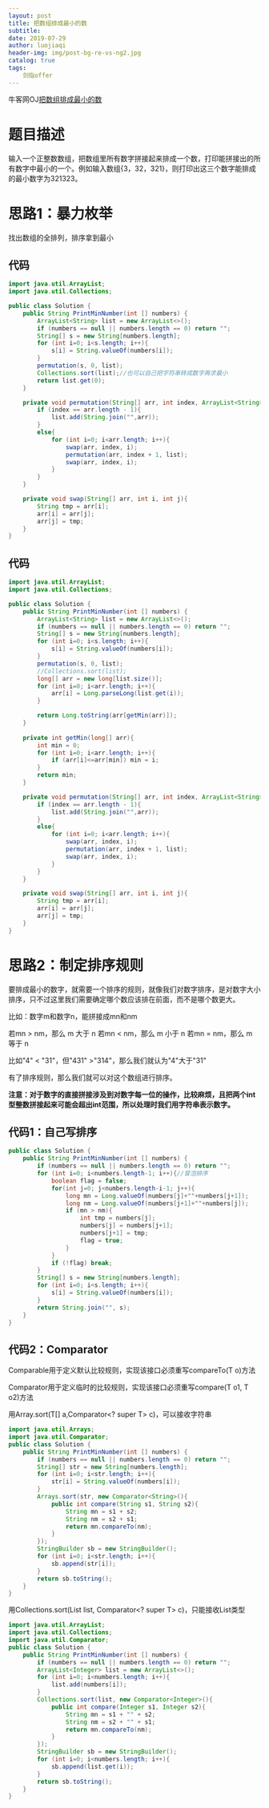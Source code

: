 ```yaml
---
layout: post                          
title: 把数组排成最小的数                             
subtitle:                             
date: 2019-07-29                      
author: luojiaqi                      
header-img: img/post-bg-re-vs-ng2.jpg 
catalog: true                         
tags:                                 
    剑指offer          
---
```

牛客网OJ[把数组排成最小的数](<https://www.nowcoder.com/practice/8fecd3f8ba334add803bf2a06af1b993?tpId=13&tqId=11185&tPage=2&rp=2&ru=%2Fta%2Fcoding-interviews&qru=%2Fta%2Fcoding-interviews%2Fquestion-ranking>)

# 题目描述

输入一个正整数数组，把数组里所有数字拼接起来排成一个数，打印能拼接出的所有数字中最小的一个。例如输入数组{3，32，321}，则打印出这三个数字能排成的最小数字为321323。

# 思路1：暴力枚举

找出数组的全排列，排序拿到最小

## 代码

```java
import java.util.ArrayList;
import java.util.Collections;

public class Solution {
    public String PrintMinNumber(int [] numbers) {
        ArrayList<String> list = new ArrayList<>();
        if (numbers == null || numbers.length == 0) return "";
        String[] s = new String[numbers.length];
        for (int i=0; i<s.length; i++){
            s[i] = String.valueOf(numbers[i]);
        }
        permutation(s, 0, list);
        Collections.sort(list);//也可以自己把字符串转成数字再求最小
        return list.get(0);
    }

    private void permutation(String[] arr, int index, ArrayList<String> list){
        if (index == arr.length - 1){
            list.add(String.join("",arr));
        }
        else{
            for (int i=0; i<arr.length; i++){
                swap(arr, index, i);
                permutation(arr, index + 1, list);
                swap(arr, index, i);
            }
        }
    }

    private void swap(String[] arr, int i, int j){
        String tmp = arr[i];
        arr[i] = arr[j];
        arr[j] = tmp;
    }
}
```

## 代码

```java
import java.util.ArrayList;
import java.util.Collections;

public class Solution {
    public String PrintMinNumber(int [] numbers) {
        ArrayList<String> list = new ArrayList<>();
        if (numbers == null || numbers.length == 0) return "";
        String[] s = new String[numbers.length];
        for (int i=0; i<s.length; i++){
            s[i] = String.valueOf(numbers[i]);
        }
        permutation(s, 0, list);
        //Collections.sort(list);
        long[] arr = new long[list.size()];
        for (int i=0; i<arr.length; i++){
            arr[i] = Long.parseLong(list.get(i));
        }

        return Long.toString(arr[getMin(arr)]);
    }
    
    private int getMin(long[] arr){
        int min = 0;
        for (int i=0; i<arr.length; i++){
            if (arr[i]<=arr[min]) min = i;
        }
        return min;
    }

    private void permutation(String[] arr, int index, ArrayList<String> list){
        if (index == arr.length - 1){
            list.add(String.join("",arr));
        }
        else{
            for (int i=0; i<arr.length; i++){
                swap(arr, index, i);
                permutation(arr, index + 1, list);
                swap(arr, index, i);
            }
        }
    }

    private void swap(String[] arr, int i, int j){
        String tmp = arr[i];
        arr[i] = arr[j];
        arr[j] = tmp;
    }
}
```

# 思路2：制定排序规则

要排成最小的数字，就需要一个排序的规则，就像我们对数字排序，是对数字大小排序，只不过这里我们需要确定哪个数应该排在前面，而不是哪个数更大。

比如：数字m和数字n，能拼接成mn和nm

若mn > nm，那么 m 大于 n
若mn < nm，那么 m 小于 n
若mn = nm，那么 m 等于 n

比如"4" < "31"，但"431" >"314"，那么我们就认为"4"大于"31"

有了排序规则，那么我们就可以对这个数组进行排序。

**注意：对于数字的直接拼接涉及到对数字每一位的操作，比较麻烦，且把两个int型整数拼接起来可能会超出int范围，所以处理时我们用字符串表示数字。**

## 代码1：自己写排序

```java
public class Solution {
    public String PrintMinNumber(int [] numbers) {
        if (numbers == null || numbers.length == 0) return "";
        for (int i=0; i<numbers.length-1; i++){//冒泡排序
            boolean flag = false;
            for(int j=0; j<numbers.length-i-1; j++){
                long mn = Long.valueOf(numbers[j]+""+numbers[j+1]);
                long nm = Long.valueOf(numbers[j+1]+""+numbers[j]);
                if (mn > nm){
                    int tmp = numbers[j];
                    numbers[j] = numbers[j+1];
                    numbers[j+1] = tmp;
                    flag = true;
                }
            }
            if (!flag) break;
        }
        String[] s = new String[numbers.length];
        for (int i=0; i<s.length; i++){
            s[i] = String.valueOf(numbers[i]);
        }
        return String.join("", s);
    }
}
```



## 代码2：Comparator

Comparable用于定义默认比较规则，实现该接口必须重写compareTo(T o)方法

Comparator用于定义临时的比较规则，实现该接口必须重写compare(T o1, T o2)方法



用Array.sort(T[] a,Comparator<? super T> c)，可以接收字符串

```java
import java.util.Arrays;
import java.util.Comparator;
public class Solution {
    public String PrintMinNumber(int [] numbers) {
        if (numbers == null || numbers.length == 0) return "";
        String[] str = new String[numbers.length];
        for (int i=0; i<str.length; i++){
            str[i] = String.valueOf(numbers[i]);
        }
        Arrays.sort(str, new Comparator<String>(){
            public int compare(String s1, String s2){
                String mn = s1 + s2;
                String nm = s2 + s1;
                return mn.compareTo(nm);
            }
        });
        StringBuilder sb = new StringBuilder();
        for (int i=0; i<str.length; i++){
            sb.append(str[i]);
        }
        return sb.toString();
    }
}
```

用Collections.sort(List<T> list, Comparator<? super T> c)，只能接收List类型

```java
import java.util.ArrayList;
import java.util.Collections;
import java.util.Comparator;
public class Solution {
    public String PrintMinNumber(int [] numbers) {
        if (numbers == null || numbers.length == 0) return "";
        ArrayList<Integer> list = new ArrayList<>();
        for (int i=0; i<numbers.length; i++){
            list.add(numbers[i]);
        }
        Collections.sort(list, new Comparator<Integer>(){
            public int compare(Integer s1, Integer s2){
                String mn = s1 + "" + s2;
                String nm = s2 + "" + s1;
                return mn.compareTo(nm);
            }
        });
        StringBuilder sb = new StringBuilder();
        for (int i=0; i<numbers.length; i++){
            sb.append(list.get(i));
        }
        return sb.toString();
    }
}
```

